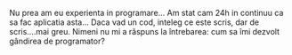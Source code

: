 Nu prea am eu experienta in programare... Am stat cam 24h in continuu ca sa fac aplicatia asta... Daca vad un cod, inteleg ce este scris, dar de scris....mai greu. Nimeni nu mi a răspuns la întrebarea: cum sa îmi dezvolt gândirea de programator? 
